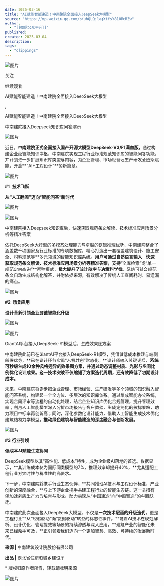 ```yaml
---
date: 2025-03-16
title: "AI赋能智能建造！中南建院全面接入DeepSeek大模型"
source: "https://mp.weixin.qq.com/s/uhQLQjlagXtfsY810RcRZw"
author:
  - "[[微信公众平台]]"
published:
created: 2025-03-04
description:
tags:
  - "clippings"
---
```

![图片](https://mmbiz.qpic.cn/sz_mmbiz_gif/fDB9LIwjictATLOW7QTiaicyicRFbR65AibJXBsNA8Rn55OuIXBFzRkTA5ZuEkIOJU0aogIeWsAbvbSS3D278iaGm5Gw/640?wx_fmt=gif&from=appmsg&tp=webp&wxfrom=5&wx_lazy=1&wx_co=1)

关注

继续观看

AI赋能智能建造！中南建院全面接入DeepSeek大模型

,

AI赋能智能建造！中南建院全面接入DeepSeek大模型

中南建院接入Deepseek知识库问答演示

![图片](https://mmbiz.qpic.cn/sz_mmbiz_png/fDB9LIwjictBDmz92ghNLWLTvKh9l3nEe6NKTRCZzkpzcDYFC0iaPDOIYk2wMqHbXdbwRh3G1Z7jhicOWKQHR29nw/640?wx_fmt=png&from=appmsg&tp=webp&wxfrom=5&wx_lazy=1&wx_co=1)

近日，**中南建院正式全面接入国产开源大模型DeepSeek-V3/R1满血版**，通过构建企业级智能知识中枢，中南建院实现工程行业标准规范知识库的智能问答功能，并计划进一步扩展知识库类型与内容，为企业管理、市场经营及生产研发全链条赋能，开启**“AI+工程设计”**的新篇章。

![图片](https://mmbiz.qpic.cn/sz_mmbiz_png/fDB9LIwjictATLOW7QTiaicyicRFbR65AibJX1xN6nCETHSfspf0MqOhN7LjfquklFX4EL80YKdZFkmt5J2baFMBQyw/640?wx_fmt=png&from=appmsg&tp=webp&wxfrom=5&wx_lazy=1&wx_co=1)

**#1**  **技术飞跃**

**从“人工翻阅”迈向“智能问答”新时代**

![图片](https://mmbiz.qpic.cn/sz_mmbiz_png/fDB9LIwjictATLOW7QTiaicyicRFbR65AibJXZnKBvDIqk9rNVNRicx78zDjuQSAVscrBWfuodbPqN6GKykeLkZdUgdw/640?wx_fmt=png&from=appmsg&tp=webp&wxfrom=5&wx_lazy=1&wx_co=1)

![图片](https://mmbiz.qpic.cn/sz_mmbiz_png/fDB9LIwjictATLOW7QTiaicyicRFbR65AibJXk7YBeojN6WSU5yicydjevQfew5KSbSQKUo3hb2Q2TG7m5hnpwNXUj7g/640?wx_fmt=png&from=appmsg&tp=webp&wxfrom=5&wx_lazy=1&wx_co=1)

中南建院接入Deepseek知识库后，快速获取规范条文解读、技术标准应用场景分析等精准答案

依托DeepSeek大模型的多模态处理能力与卓越的逻辑推理优势，中南建院整合了涵盖数千项国家及行业标准的专项数据库，精心打造出一套覆盖建筑设计、施工安全、材料规范等**多元领域的智能知识库系统。**用户可通过自然语言输入，快速获取规范条文解读、技术标准应用场景分析等精准答案，支持**“全库检索”或“单一规范定向查询”**两种模式，**极大提升了设计效率与决策科学性**。系统可结合规范条文自动生成结构化解答，并附依据来源，有效解决了传统人工查阅耗时、易遗漏的痛点。

![图片](https://mmbiz.qpic.cn/sz_mmbiz_png/fDB9LIwjictATLOW7QTiaicyicRFbR65AibJX1xN6nCETHSfspf0MqOhN7LjfquklFX4EL80YKdZFkmt5J2baFMBQyw/640?wx_fmt=png&from=appmsg&tp=webp&wxfrom=5&wx_lazy=1&wx_co=1)

**#2  场景应用**

**设计革新引领全业务链智能化升级**

![图片](https://mmbiz.qpic.cn/sz_mmbiz_png/fDB9LIwjictATLOW7QTiaicyicRFbR65AibJXoEhSotFD2uVGmdDYBSiaEuaKzsdMV2SZExfOia5XwAUDW5dI2Iqn2O7w/640?wx_fmt=png&from=appmsg&tp=webp&wxfrom=5&wx_lazy=1&wx_co=1)

![图片](https://mmbiz.qpic.cn/sz_mmbiz_png/fDB9LIwjictATLOW7QTiaicyicRFbR65AibJXxRh7j52fbThmnNf2C5JJpUqHGXtcRcRicr21pN0XQiaVwcW1LibssnLDg/640?wx_fmt=png&from=appmsg&tp=webp&wxfrom=5&wx_lazy=1&wx_co=1)

GiantAI平台接入DeepSeek-R1模型后，生成效果图方案

中南建院此前已在GiantAI平台接入DeepSeek-R1模型，凭借其低成本推理与端侧部署优势，**已在设计环节实现“人机共创”常态化。**设计师输入关键词后，**系统可秒级生成10余种风格迥异的效果图方案，**并通过动态调整材质、光影与空间比例优化设计成果。这一技术突破**不仅缩短了方案迭代周期，还有效降低了初期设计成本。**

未来，中南建院将逐步把企业管理、市场经营、生产研发等多个领域的知识融入智能问答系统，构建起一个全方位、多层次的知识库体系。通过集成智能办公系统，实现合同评审等流程的自动化处理，结合企业知识库优化合规管理，提升管理效率；利用人工智能模型深入分析市场报告与客户数据，生成定制化的投标策略，助力项目中标率再创新高；同时，深化参数化设计能力，借助人工智能生成技术优化建筑结构力学模型，**推动绿色建筑与智能建造的深度融合与创新发展。**

![图片](https://mmbiz.qpic.cn/sz_mmbiz_png/fDB9LIwjictATLOW7QTiaicyicRFbR65AibJX1xN6nCETHSfspf0MqOhN7LjfquklFX4EL80YKdZFkmt5J2baFMBQyw/640?wx_fmt=png&from=appmsg&tp=webp&wxfrom=5&wx_lazy=1&wx_co=1)

**#3** **行业引领**

**低成本AI赋能生态协同**

DeepSeek模型以其“高性能、低成本”特性，成为企业级AI落地的首选。数据显示，**其训练成本仅为国际同类模型的7%，推理效率却提升40%，**尤其适配工程行业对实时性与精准性的高要求。

下一步，中南建院将携手行业生态伙伴，**共同推动AI技术与工程设计标准、产业创新的深度融合，**与上下游企业携手共建工程行业的智能生态链。这一举措有望加速新质生产力的培育与形成，助力实现从“中国建造”向“中国智造”的华丽跃迁。

中南建院此次全面接入DeepSeek大模型，不仅是**一次技术层面的升级迭代**，更是工程行业**从“经验驱动”向“数据驱动”转型的标志性事件。**随着AI技术在规范解析、设计优化、管理提效等场景的持续渗透与深入应用，**建筑产业的智能化未来已经触手可及，**正引领着我们迈向一个更加智慧、高效、可持续的发展新时代。

**来源 |** 中南建筑设计院股份有限公司

**出品 |** 湖北省住房和城乡建设厅

\* 版权归原作者所有，转载请标明来源

![图片](https://mmbiz.qpic.cn/sz_mmbiz_jpg/fDB9LIwjictATLOW7QTiaicyicRFbR65AibJXGqvwvOtRjQUR1gNr2eyJtUIVm9Ugv6PHCria0M9GVWvF3pg6cEYczxg/640?wx_fmt=jpeg&from=appmsg&tp=webp&wxfrom=5&wx_lazy=1&wx_co=1)
